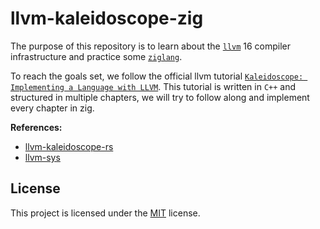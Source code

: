 # llvm-kaleidoscope-zig

The purpose of this repository is to learn about the [`llvm`][llvm] 16 compiler
infrastructure and practice some [`ziglang`][zig].

To reach the goals set, we follow the official llvm tutorial [`Kaleidoscope:
Implementing a Language with LLVM`][llvm-tutorial]. This tutorial is written in
`C++` and structured in multiple chapters, we will try to follow along and
implement every chapter in zig.

**References:**
- [llvm-kaleidoscope-rs]
- [llvm-sys]

## License

This project is licensed under the [MIT](LICENSE) license.

[llvm]: https://llvm.org
[llvm-sys]: https://gitlab.com/taricorp/llvm-sys.rs
[llvm-kaleidoscope-rs]: https://github.com/johannst/llvm-kaleidoscope-rs
[llvm-tutorial]: https://llvm.org/docs/tutorial/MyFirstLanguageFrontend/index.html
[llvm-ch1]: https://llvm.org/docs/tutorial/MyFirstLanguageFrontend/LangImpl01.html
[llvm-ch2]: https://llvm.org/docs/tutorial/MyFirstLanguageFrontend/LangImpl02.html
[llvm-ch3]: https://llvm.org/docs/tutorial/MyFirstLanguageFrontend/LangImpl03.html
[llvm-ch4]: https://llvm.org/docs/tutorial/MyFirstLanguageFrontend/LangImpl04.html
[llvm-ch5]: https://llvm.org/docs/tutorial/MyFirstLanguageFrontend/LangImpl05.html
[zig]: https://ziglang.org